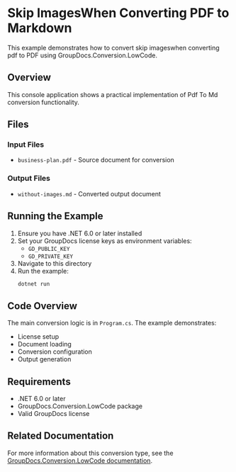 # Skip ImagesWhen Converting PDF to Markdown

This example demonstrates how to convert skip imageswhen converting pdf to PDF using GroupDocs.Conversion.LowCode.

## Overview

This console application shows a practical implementation of Pdf To Md conversion functionality.

## Files

### Input Files
- `business-plan.pdf` - Source document for conversion

### Output Files
- `without-images.md` - Converted output document

## Running the Example

1. Ensure you have .NET 6.0 or later installed
2. Set your GroupDocs license keys as environment variables:
   - `GD_PUBLIC_KEY`
   - `GD_PRIVATE_KEY`
3. Navigate to this directory
4. Run the example:
   ```bash
   dotnet run
   ```

## Code Overview

The main conversion logic is in `Program.cs`. The example demonstrates:
- License setup
- Document loading
- Conversion configuration
- Output generation

## Requirements

- .NET 6.0 or later
- GroupDocs.Conversion.LowCode package
- Valid GroupDocs license

## Related Documentation

For more information about this conversion type, see the [GroupDocs.Conversion.LowCode documentation](https://docs.groupdocs.net/conversion/developer-guide/using-pdf-to-md-converter/).
